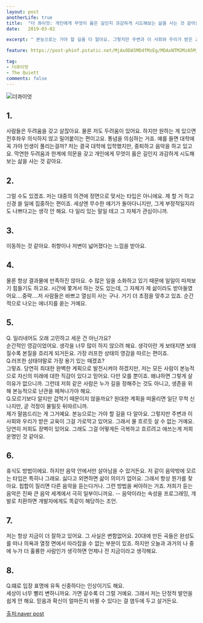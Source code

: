 ```yaml
---
layout: post
anotherLife: true
title:  "더 콰이엇: 개인에게 무엇이 옳은 길인지 과감하게 시도해보는 삶을 사는 것 같아요"
date:   2019-03-02

excerpt: " 본능으로는 가야 할 길을 다 알아요. 그렇지만 주변과 이 사회와 우리가 받은 교육이 그걸 가로막고 있어요. 그래서 물 흐르듯 살 수 없는 거예요. 당연히 저희도 장벽이 있어요. 그래도 그걸 어떻게든 극복하고 흐르려고 애쓰는게 저희 운명인 것 같아요."

feature: https://post-phinf.pstatic.net/MjAxODA5MDdfMzEg/MDAxNTM2MzA5MjY1MDg2.z1aNP-BuQ1KGnPh9ws61nA3pmhuFCDA1_s9pldesXJUg.9LnuXcppL6BsdJOiY5kRQLllr3IDUZpOt-t0G7PyA1Qg.JPEG/1.jpg

tag:
- 더콰이엇
- The Quiett
comments: false
---
```


![더콰이엇](https://post-phinf.pstatic.net/MjAxODA5MDdfODAg/MDAxNTM2MzA5NDA1MjMx.NswneVAETrVm3N8gs413xopkP1OAR1RLmcCi4lo-CBgg.pKBPfjel8qjXqwQUDviqO3q9RecROodaqhbm5MyzwIsg.JPEG/4.jpg "The Quiett")

## 1.
사람들은 두려움을 갖고 살잖아요. 물론 저도 두려움이 있어요. 하지만 원하는 게 있으면 전후좌우 의식하지 않고 밀어붙이는 편이고요. 통념을 의심하는 거죠. 예를 들면 대학에 꼭 가야 인생이 풀리는걸까? 저는 결국 대학에 입학했지만, 중퇴하고 음악을 하고 있고요. 막연한 두려움과 한계에 의문을 갖고 개인에게 무엇이 옳은 길인지 과감하게 시도해보는 삶을 사는 것 같아요.

## 2.
그럴 수도 있겠죠. 저는 대중의 의견에 정면으로 맞서는 타입은 아니에요. 제 할 거 하고 신경 쓸 일에 집중하는 편이죠. 세상엔 무수한 얘기가 돌아다니지만, 그게 부정적일지라도 나쁘다고는 생각 안 해요. 다 일리 있는 말일 테고 그 자체가 관심이니까.

## 3.
이동하는 것 같아요. 취향이나 저변이 넓어졌다는 느낌을 받아요.

## 4.
물론 항상 결과물에 만족하진 않아요. 수 많은 일을 소화하고 있기 때문에 일일이 따져보기 힘들기도 하고요. 시간에 쫓겨서 하는 것도 있는데, 그 자체가 제 삶이라도 받아들였어요....중략....저 사람들은 바쁘고 열심히 사는 구나. 거기 더 초점을 맞추고 있죠. 순간적으로 나오는 에너지를 쏟는 거예요.

## 5.
Q. 일리네어도 오래 고민하고 세운 건 아닌가요?<br>
순간적인 영감이었어요. 생각을 너무 많이 하지 않으려 해요. 생각이란 게 보태지면 보태질수록 본질을 흐리게 되거든요. 가장 러프한 상태의 영감을 따르는 편이죠.<br>
Q.러프한 상태야말로 가장 용기 있는 때겠죠?<br>
그렇죠. 당연히 최대한 완벽한 계획으로 발전시켜야 하겠지만, 저는 모든 사람이 본능적으로 자신의 미래에 대한 직감이 있다고 믿어요. 다만 모를 뿐이죠. 왜냐하면 그렇게 살 이유가 없으니까. 그런데 저희 같은 사람은 누가 길을 정해주는 것도 아니고, 생존을 위해 본능적으로 난관을 헤쳐나가야 해요.<br>
Q.모르기보다 알지만 겁먹기 때문이지 않을까요? 원대한 계획을 떠올리면 일단 무척 신나지만, 곧 걱정이 물밀듯 뒤따르니까.<br>
제가 말씀드리는 게 그거예요. 본능으로는 가야 할 길을 다 알아요. 그렇지만 주변과 이 사회와 우리가 받은 교육이 그걸 가로막고 있어요. 그래서 물 흐르듯 살 수 없는 거예요. 당연히 저희도 장벽이 있어요. 그래도 그걸 어떻게든 극복하고 흐르려고 애쓰는게 저희 운명인 것 같아요.

## 6.
휴식도 방법이에요. 하지만 음악 안에서만 살아남을 수 있거든요. 저 같이 음악밖에 모르는 타입은 특히나 그래요. 싫다고 외면하면 삶이 의미가 없어요. 그래서 항상 뭔가를 찾아요. 힙합이 질리면 다른 음악을 듣는다거나. 그런 방법을 써야하는 거죠. 저희가 듣는 음악은 진짜 큰 음악 세계에서 극히 일부이니까요.
-- 음악이라는 속성을 프로그래밍, 개발로 치환하면 개발자에게도 똑같이 해당하는 조언.

## 7.
저는 항상 지금이 더 잘하고 있어요. 그 사실은 변함없어요. 20대에 만든 곡들은 완성도를 떠나 의욕과 열정 면에서 따라잡을 수 없는 부분이 있죠. 하지만 오늘과 과거의 나 중에 누가 더 훌륭한 사람인가 생각하면 언제나 전 지금이라고 생각해요.

## 8.
Q.떄로 입장 표명에 유독 신중하다는 인상이기도 해요.<br>
세상이 너무 빨리 변하니까요. 가면 갈수록 더 그럴 거예요. 그래서 저는 단정적 발언을 쉽게 안 해요. 믿음과 확신이 얼마든지 바뀔 수 있다는 걸 염두에 두고 살거든요.

[출처:naver post](https://m.post.naver.com/viewer/postView.nhn?volumeNo=16661568&memberNo=33784967)